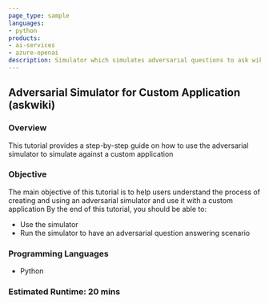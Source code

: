 ```yaml
---
page_type: sample
languages:
- python
products:
- ai-services
- azure-openai
description: Simulator which simulates adversarial questions to ask wiki a custom application
---
```


## Adversarial Simulator for Custom Application (askwiki)

### Overview

This tutorial provides a step-by-step guide on how to use the adversarial simulator to simulate against a custom application

### Objective

The main objective of this tutorial is to help users understand the process of creating and using an adversarial simulator and use it with a custom application
By the end of this tutorial, you should be able to:
- Use the simulator
- Run the simulator to have an adversarial question answering scenario

### Programming Languages
 - Python

### Estimated Runtime: 20 mins